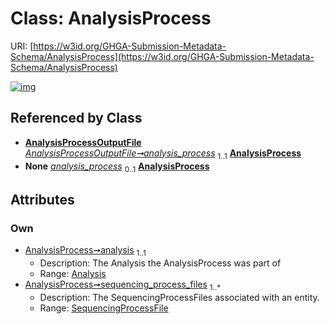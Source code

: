 
# Class: AnalysisProcess




URI: [https://w3id.org/GHGA-Submission-Metadata-Schema/AnalysisProcess](https://w3id.org/GHGA-Submission-Metadata-Schema/AnalysisProcess)


[![img](https://yuml.me/diagram/nofunky;dir:TB/class/[SequencingProcessFile],[AnalysisProcessOutputFile],[SequencingProcessFile]<sequencing_process_files%201..*-%20[AnalysisProcess],[Analysis]<analysis%201..1-%20[AnalysisProcess],[AnalysisProcessOutputFile]++-%20analysis_process%201..1>[AnalysisProcess],[AnalysisProcessOutputFile]++-%20analysis_process(i)%200..1>[AnalysisProcess],[Analysis])](https://yuml.me/diagram/nofunky;dir:TB/class/[SequencingProcessFile],[AnalysisProcessOutputFile],[SequencingProcessFile]<sequencing_process_files%201..*-%20[AnalysisProcess],[Analysis]<analysis%201..1-%20[AnalysisProcess],[AnalysisProcessOutputFile]++-%20analysis_process%201..1>[AnalysisProcess],[AnalysisProcessOutputFile]++-%20analysis_process(i)%200..1>[AnalysisProcess],[Analysis])

## Referenced by Class

 *  **[AnalysisProcessOutputFile](AnalysisProcessOutputFile.md)** *[AnalysisProcessOutputFile➞analysis_process](AnalysisProcessOutputFile_analysis_process.md)*  <sub>1..1</sub>  **[AnalysisProcess](AnalysisProcess.md)**
 *  **None** *[analysis_process](analysis_process.md)*  <sub>0..1</sub>  **[AnalysisProcess](AnalysisProcess.md)**

## Attributes


### Own

 * [AnalysisProcess➞analysis](AnalysisProcess_analysis.md)  <sub>1..1</sub>
     * Description: The Analysis the AnalysisProcess was part of
     * Range: [Analysis](Analysis.md)
 * [AnalysisProcess➞sequencing_process_files](AnalysisProcess_sequencing_process_files.md)  <sub>1..\*</sub>
     * Description: The SequencingProcessFiles associated with an entity.
     * Range: [SequencingProcessFile](SequencingProcessFile.md)
